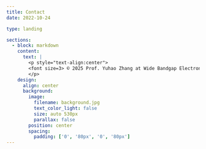 ```yaml
---
title: Contact
date: 2022-10-24

type: landing

sections:
  - block: markdown
    content:
      text: |
        <p style="text-align:center">
        <font size=3> © 2025 Prof. Yuhao Zhang at Wide Bandgap Electronics Group | Department of EEE | HKU | Built with <a href="https://creativecommons.org/licenses/by-nc-nd/4.0/" target="_blank" rel="noopener">CC BY NC ND 4.0</a> </font>
        </p>
    design:
      align: center
      background:
        image:
          filename: background.jpg
          text_color_light: false
          size: auto 530px
          parallax: false
        position: center
        spacing:
          padding: ['0', '80px', '0', '80px']
---
```

